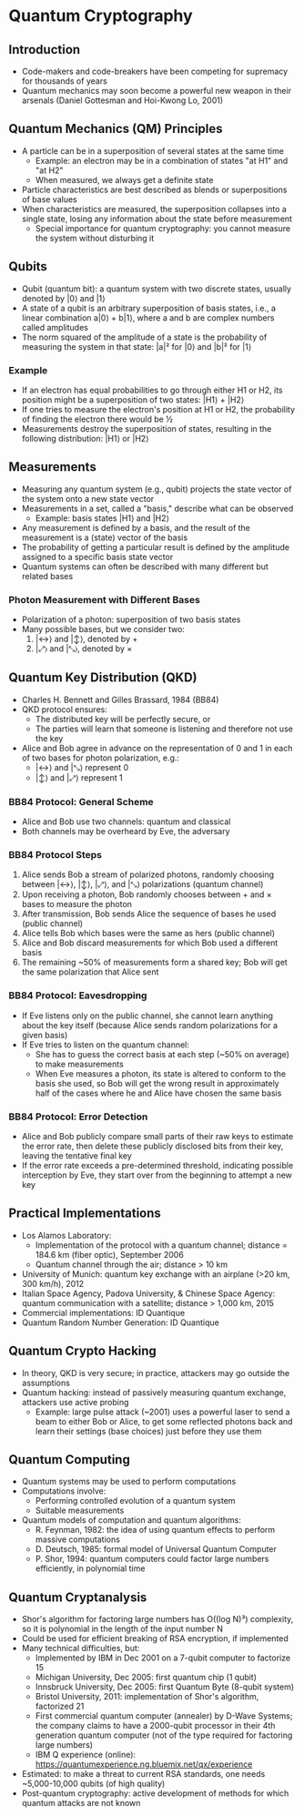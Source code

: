 # Quantum Cryptography

## Introduction
- Code-makers and code-breakers have been competing for supremacy for thousands of years
- Quantum mechanics may soon become a powerful new weapon in their arsenals (Daniel Gottesman and Hoi-Kwong Lo, 2001)

## Quantum Mechanics (QM) Principles
- A particle can be in a superposition of several states at the same time
  - Example: an electron may be in a combination of states "at H1" and "at H2"
  - When measured, we always get a definite state
- Particle characteristics are best described as blends or superpositions of base values
- When characteristics are measured, the superposition collapses into a single state, losing any information about the state before measurement
  - Special importance for quantum cryptography: you cannot measure the system without disturbing it

## Qubits
- Qubit (quantum bit): a quantum system with two discrete states, usually denoted by |0⟩ and |1⟩
- A state of a qubit is an arbitrary superposition of basis states, i.e., a linear combination a|0⟩ + b|1⟩, where a and b are complex numbers called amplitudes
- The norm squared of the amplitude of a state is the probability of measuring the system in that state: |a|² for |0⟩ and |b|² for |1⟩

### Example
- If an electron has equal probabilities to go through either H1 or H2, its position might be a superposition of two states: |H1⟩ + |H2⟩
- If one tries to measure the electron's position at H1 or H2, the probability of finding the electron there would be ½
- Measurements destroy the superposition of states, resulting in the following distribution: |H1⟩ or |H2⟩

## Measurements
- Measuring any quantum system (e.g., qubit) projects the state vector of the system onto a new state vector
- Measurements in a set, called a "basis," describe what can be observed
  - Example: basis states |H1⟩ and |H2⟩
- Any measurement is defined by a basis, and the result of the measurement is a (state) vector of the basis
- The probability of getting a particular result is defined by the amplitude assigned to a specific basis state vector
- Quantum systems can often be described with many different but related bases

### Photon Measurement with Different Bases
- Polarization of a photon: superposition of two basis states
- Many possible bases, but we consider two:
  1. |↔⟩ and |↕⟩, denoted by +
  2. |⤢⟩ and |⤡⟩, denoted by ×

## Quantum Key Distribution (QKD)
- Charles H. Bennett and Gilles Brassard, 1984 (BB84)
- QKD protocol ensures:
  - The distributed key will be perfectly secure, or
  - The parties will learn that someone is listening and therefore not use the key
- Alice and Bob agree in advance on the representation of 0 and 1 in each of two bases for photon polarization, e.g.:
  - |↔⟩ and |⤡⟩ represent 0
  - |↕⟩ and |⤢⟩ represent 1

### BB84 Protocol: General Scheme
- Alice and Bob use two channels: quantum and classical
- Both channels may be overheard by Eve, the adversary

### BB84 Protocol Steps
1. Alice sends Bob a stream of polarized photons, randomly choosing between |↔⟩, |↕⟩, |⤢⟩, and |⤡⟩ polarizations (quantum channel)
2. Upon receiving a photon, Bob randomly chooses between + and × bases to measure the photon
3. After transmission, Bob sends Alice the sequence of bases he used (public channel)
4. Alice tells Bob which bases were the same as hers (public channel)
5. Alice and Bob discard measurements for which Bob used a different basis
6. The remaining ~50% of measurements form a shared key; Bob will get the same polarization that Alice sent

### BB84 Protocol: Eavesdropping
- If Eve listens only on the public channel, she cannot learn anything about the key itself (because Alice sends random polarizations for a given basis)
- If Eve tries to listen on the quantum channel:
  - She has to guess the correct basis at each step (~50% on average) to make measurements
  - When Eve measures a photon, its state is altered to conform to the basis she used, so Bob will get the wrong result in approximately half of the cases where he and Alice have chosen the same basis

### BB84 Protocol: Error Detection
- Alice and Bob publicly compare small parts of their raw keys to estimate the error rate, then delete these publicly disclosed bits from their key, leaving the tentative final key
- If the error rate exceeds a pre-determined threshold, indicating possible interception by Eve, they start over from the beginning to attempt a new key

## Practical Implementations
- Los Alamos Laboratory:
  - Implementation of the protocol with a quantum channel; distance = 184.6 km (fiber optic), September 2006
  - Quantum channel through the air; distance > 10 km
- University of Munich: quantum key exchange with an airplane (>20 km, 300 km/h), 2012
- Italian Space Agency, Padova University, & Chinese Space Agency: quantum communication with a satellite; distance > 1,000 km, 2015
- Commercial implementations: ID Quantique
- Quantum Random Number Generation: ID Quantique

## Quantum Crypto Hacking
- In theory, QKD is very secure; in practice, attackers may go outside the assumptions
- Quantum hacking: instead of passively measuring quantum exchange, attackers use active probing
  - Example: large pulse attack (~2001) uses a powerful laser to send a beam to either Bob or Alice, to get some reflected photons back and learn their settings (base choices) just before they use them

## Quantum Computing
- Quantum systems may be used to perform computations
- Computations involve:
  - Performing controlled evolution of a quantum system
  - Suitable measurements
- Quantum models of computation and quantum algorithms:
  - R. Feynman, 1982: the idea of using quantum effects to perform massive computations
  - D. Deutsch, 1985: formal model of Universal Quantum Computer
  - P. Shor, 1994: quantum computers could factor large numbers efficiently, in polynomial time

## Quantum Cryptanalysis
- Shor's algorithm for factoring large numbers has O((log N)³) complexity, so it is polynomial in the length of the input number N
- Could be used for efficient breaking of RSA encryption, if implemented
- Many technical difficulties, but:
  - Implemented by IBM in Dec 2001 on a 7-qubit computer to factorize 15
  - Michigan University, Dec 2005: first quantum chip (1 qubit)
  - Innsbruck University, Dec 2005: first Quantum Byte (8-qubit system)
  - Bristol University, 2011: implementation of Shor's algorithm, factorized 21
  - First commercial quantum computer (annealer) by D-Wave Systems; the company claims to have a 2000-qubit processor in their 4th generation quantum computer (not of the type required for factoring large numbers)
  - IBM Q experience (online): https://quantumexperience.ng.bluemix.net/qx/experience
- Estimated: to make a threat to current RSA standards, one needs ~5,000-10,000 qubits (of high quality)
- Post-quantum cryptography: active development of methods for which quantum attacks are not known